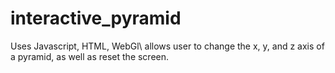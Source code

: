 # interactive_pyramid
Uses Javascript, HTML, WebGl\\
allows user to change the x, y, and z axis of a pyramid, as well as reset the screen.
